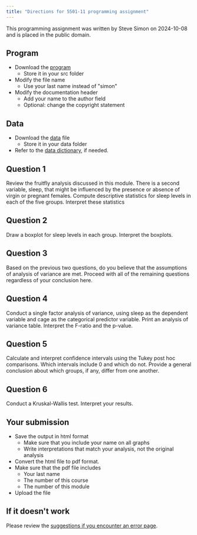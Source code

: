 ```yaml
---
title: "Directions for 5501-11 programming assignment"
---
```


This programming assignment was written by Steve Simon on 2024-10-08 and is placed in the public domain.

## Program

-   Download the [program][tem]
    -   Store it in your src folder
-   Modify the file name
    -   Use your last name instead of "simon"
-   Modify the documentation header
    -   Add your name to the author field
    -   Optional: change the copyright statement
    
[tem]: https://github.com/pmean/classes/blob/master/general/simon-5501-11-fruitfly.md

## Data

-   Download the [data][dat] file
    -   Store it in your data folder
-   Refer to the [data dictionary][dic], if needed.

[dat]: https://github.com/pmean/data/blob/main/files/fruitfly.txt
[dic]: https://github.com/pmean/data/blob/main/files/fruitfly.yaml
    
## Question 1

Review the fruitfly analysis discussed in this module. There is a second 
variable, sleep, that might be influenced by the presence or absence of virgin
or pregnant females. Compute descriptive statistics for sleep levels in each of
the five groups. Interpret these statistics

## Question 2

Draw a boxplot for sleep levels in each group. Interpret the boxplots.

## Question 3

Based on the previous two questions, do you believe that the assumptions of
analysis of variance are met. Proceed with all of the remaining questions
regardless of your conclusion here.

## Question 4

Conduct a single factor analysis of variance, using sleep as the dependent 
variable and cage as the categorical predictor variable. Print an analysis of
variance table. Interpret the F-ratio and the p-value.

## Question 5

Calculate and interpret confidence intervals using the Tukey post hoc 
comparisons. Which intervals include 0 and which do not. Provide a general 
conclusion about which groups, if any, differ from one another.

## Question 6

Conduct a Kruskal-Wallis test. Interpret your results.

## Your submission

-   Save the output in html format
    -   Make sure that you include your name on all graphs
    -   Write interpretations that match your analysis, not the original analysis
-   Convert the html file to pdf format.
-   Make sure that the pdf file includes
    -   Your last name
    -   The number of this course
    -   The number of this module
-   Upload the file

## If it doesn't work

Please review the [suggestions if you encounter an error page][sim3].

[sim3]: https://github.com/pmean/classes/blob/master/general/suggestions-if-you-encounter-an-error.md

